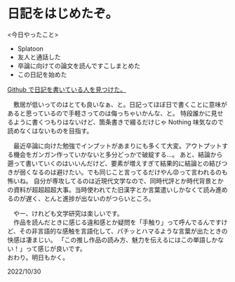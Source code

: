 
# 日記をはじめたぞ。

<今日やったこと>  
* Splatoon
* 友人と通話した
* 卒論に向けての論文を読んですこしまとめた
* この日記を始めた

[Github で日記を書いている人を見つけた。](https://note.com/tomori1039/n/nafac98f295f6)

　敷居が低いってのはとても良いなぁ、と。日記ってほぼ日で書くことに意味があると思っているので手軽さってのは侮っちゃいかんな、と。
特段誰かに見せるように書くつもりはないけど、箇条書きで綴るだけじゃ Nothing 味気なので読めなくはないものを目指す。

　最近卒論に向けた勉強でインプットがあまりにも多くて大変。アウトプットする機会をガンガン作っていかないと多分どっかで破綻する...。
あと、結論から遡って書いていくのはいいんだけど、要素が増えすぎて結果的に結論との結びつきが弱くなるのは避けたい。でも同じこと言ってるだけやん😡って言われるのも怖いね。
自分が専攻してるのは近現代文学なので、同時代評とか時代背景とかの資料が超超超超大事。当時使われてた旧漢字とか言葉遣いしかなくて読み進めるのが遅く、とんと進捗が出ないのがつらいところ。

　やー、けれども文学研究は楽しいです。  
　作品を読んだときに感じる違和感とか疑問を「手触り」って呼んでるんですけど、その非言語的な感触を言語化して、パチッとハマるような言葉が出たときの快感は凄まじい。
「この推し作品の読み方、魅力を伝えるにはこの単語しかない！」って感じが良いです。  
おわり。明日もかく。

2022/10/30
